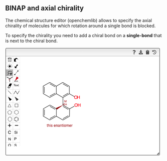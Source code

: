 ## BINAP and axial chirality

The chemical structure editor (openchemlib) allows to specify the axial chirality of molecules for which rotation around a single bond is blocked.

To specify the chirality you need to add a chiral bond on a **single-bond** that is next to the chiral bond.

<img src="binap.png">
